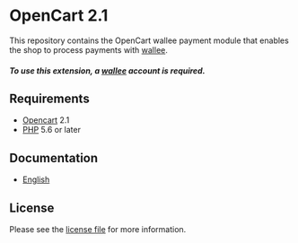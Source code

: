 # OpenCart 2.1

This repository contains the OpenCart  wallee payment module that enables the shop to process payments with [wallee](https://www.wallee.com).

##### To use this extension, a [wallee](https://www.wallee.com) account is required.

## Requirements

* [Opencart](https://www.opencart.com/) 2.1
* [PHP](http://php.net/) 5.6 or later

## Documentation

* [English](https://plugin-documentation.wallee.com/wallee-payment/opencart-2.1/1.0.8/docs/en/documentation.html)

## License

Please see the [license file](https://github.com/wallee-payment/opencart-2.1/blob/1.0.8/LICENSE) for more information.